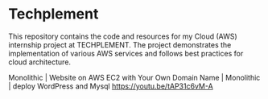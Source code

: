 # Techplement
This repository contains the code and resources for my Cloud (AWS) internship project at TECHPLEMENT. The project demonstrates the implementation of various AWS services and follows best practices for cloud architecture.

Monolithic | Website on AWS EC2 with Your Own Domain Name | Monolithic | deploy WordPress and Mysql 
https://youtu.be/tAP31c6vM-A
